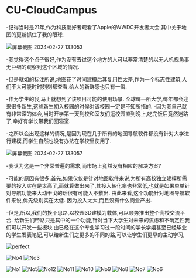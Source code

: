 # CU-CloudCampus

-记得当时是21年,作为科技爱好者观看了Apple的WWDC开发者大会,其中关于地图的更新抓住了我的眼球. 

![屏幕截图 2024-02-27 133053](https://github.com/SteveHe24/CU-CloudCampus/assets/78076945/e92d784c-e04d-49d3-a18c-20d7bbc04b17)

  -我觉得这个点子很好,作为没有去过这个地方的人可以非常清楚的以无人机视角事无巨细的观察到这个区域的情况.
  
  -但是就如的标注所说,地图花了时间建模后其复用性太差,作为一个标志性建筑,人们不大可能时时刻刻都查看,给人的新鲜感也只有一瞬.

  -作为学生的我,马上就想到了该项目可能的使用场景. 全球每一所大学,每年都会迎来很多新生,这些新生初入校园的时候对该校园一定是不知所措的.
  -因为我自己就有非常深的体会,当时开学第一天到校和室友们逛校园直到晚上,吃完饭后竟然迷路了,幸好有学长带我们回寝室. 

  -之所以会出现这样的情况,是因为现在几乎所有的地图导航软件都没有针对大学进行建模,而学生自然也没有办法在学校里使用了. 

![屏幕截图 2024-02-27 133057](https://github.com/SteveHe24/CU-CloudCampus/assets/78076945/537025be-2f2b-4356-bedd-9f1decb3aede)

  -我认为这是一个非常普遍的需求,而市场上竟然没有相应的解决方案? 
  
  -可能的原因有很多,首先,如果仅仅是针对地图软件来说,为所有高校独立建模所需要的投入实在是太高了,而就算做出来了,其投入转化率也非常低,也就是如果单单针对导航功能来大动干戈的话很有可能入不敷出. 由此来看,这个功能针对地图导航软件来说,优先级别实在太低. 因为投入太大,而且没有什么商业产出.

  -但是,所以,我们的换个思路,以校园3D建模为载体,可以顺势推出整个高校交流平台. 给新生们带路只是其中的一个功能,针对当下大学生对未来的焦虑和不确定性我们可以开发一些板块,由已经在这个专业学习过一段时间的学长学姐甚至已经毕业的学生发表笔记,可以给新生们之更多的不同的路,可以让学生们更早的主动学习,

  

  
![perfect](https://github.com/SteveHe24/CU-CloudCampus/assets/78076945/1de6aacc-df4d-473f-8372-7d73cc100aa2)

![No4](https://github.com/SteveHe24/CU-CloudCampus/assets/78076945/6e6fe416-4618-4e85-b5dc-31f158ce5e10)
![No3](https://github.com/SteveHe24/CU-CloudCampus/assets/78076945/57c43ec6-35e0-4526-8763-8d3aceb2f9a3)


![No1](https://github.com/SteveHe24/CU-CloudCampus/assets/78076945/406b3711-a2f4-490c-9d37-7bfc8508eb05)
![No5](https://github.com/SteveHe24/CU-CloudCampus/assets/78076945/80be6742-db81-4b5b-81dd-fdcaf115c902)![No12](https://github.com/SteveHe24/CU-CloudCampus/assets/78076945/0149adde-838b-4723-ad66-f4f519180841)
![No11](https://github.com/SteveHe24/CU-CloudCampus/assets/78076945/90cf6086-1a07-4743-abb5-a055986794ed)
![No10](https://github.com/SteveHe24/CU-CloudCampus/assets/78076945/47ec6c16-a0db-4b72-9cef-0e8a92086d9c)
![No9](https://github.com/SteveHe24/CU-CloudCampus/assets/78076945/537677d1-1565-4277-ba92-377dfda810b4)
![No8](https://github.com/SteveHe24/CU-CloudCampus/assets/78076945/53545935-b1df-4dcc-a79b-19c058ef0c7a)
![No7](https://github.com/SteveHe24/CU-CloudCampus/assets/78076945/bafbcf76-68c9-4033-90ca-5efef899d07c)
![No6](https://github.com/SteveHe24/CU-CloudCampus/assets/78076945/c35ee20c-daf6-4a3e-85ef-4f0dbecdb53e)
